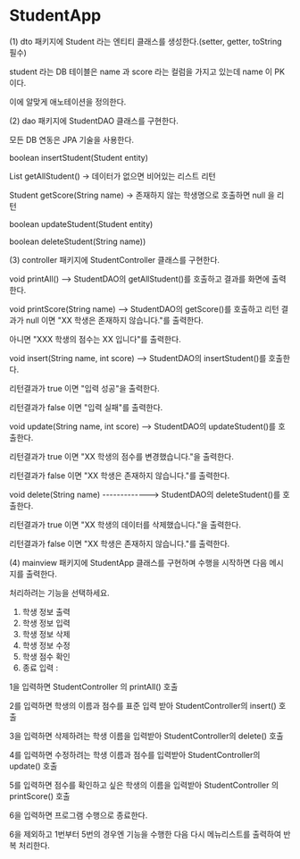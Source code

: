 # StudentApp

(1) dto 패키지에 Student 라는 엔티티 클래스를 생성한다.(setter, getter, toString 필수)

 student 라는 DB 테이블은 name 과 score 라는 컬럼을 가지고 있는데 name 이 PK 이다.
 
 이에 알맞게 애노테이션을 정의한다.
 
 
(2) dao 패키지에 StudentDAO 클래스를 구현한다.

 모든 DB 연동은 JPA 기술을 사용한다.
 
boolean insertStudent(Student entity)

List<Student> getAllStudent() → 데이터가 없으면 비어있는 리스트 리턴

Student getScore(String name) → 존재하지 않는 학생명으로 호출하면 null 을 리턴

boolean updateStudent(Student entity)

 boolean deleteStudent(String name))
 
 
(3) controller 패키지에 StudentController 클래스를 구현한다.

 void printAll() --> StudentDAO의 getAllStudent()를 호출하고 결과를 화면에 출력한다.
 
 void printScore(String name) --> StudentDAO의 getScore()를 호출하고
 리턴 결과가 null 이면 "XX 학생은 존재하지 않습니다."를 출력한다.
 
 아니면 "XXX 학생의 점수는 XX 입니다"를 출력한다.
 
 void insert(String name, int score) --> StudentDAO의 insertStudent()를 호출한다.
 
 리턴결과가 true 이면 "입력 성공"을 출력한다.
 
 리턴결과가 false 이면 "입력 실패"를 출력한다.
 
 void update(String name, int score) --> StudentDAO의 updateStudent()를 호출한다.
 
 리턴결과가 true 이면 "XX 학생의 점수를 변경했습니다."을 출력한다.
 
 리턴결과가 false 이면 "XX 학생은 존재하지 않습니다."를 출력한다.
 
 void delete(String name) -------------> StudentDAO의 deleteStudent()를 호출한다.
 
 리턴결과가 true 이면 "XX 학생의 데이터를 삭제했습니다."을 출력한다.
 
 리턴결과가 false 이면 "XX 학생은 존재하지 않습니다."를 출력한다.
 
 
(4) mainview 패키지에 StudentApp 클래스를 구현하며 수행을 시작하면 다음 메시지를 출력한다.

처리하려는 기능을 선택하세요.

1. 학생 정보 출력
2. 학생 정보 입력
 3. 학생 정보 삭제
4. 학생 정보 수정
5. 학생 점수 확인
6. 종료
입력 :

 1을 입력하면 StudentController 의 printAll() 호출
 
 2를 입력하면 학생의 이름과 점수를 표준 입력 받아 StudentController의 insert() 호출
 
 3을 입력하면 삭제하려는 학생 이름을 입력받아 StudentController의 delete() 호출
 
4를 입력하면 수정하려는 학생 이름과 점수를 입력받아 StudentController의 update() 호출

 5를 입력하면 점수를 확인하고 싶은 학생의 이름을 입력받아 StudentController 의
printScore() 호출

6을 입력하면 프로그램 수행으로 종료한다.

 6을 제외하고 1번부터 5번의 경우엔 기능을 수행한 다음 다시 메뉴리스트를 출력하여
 반복 처리한다.
